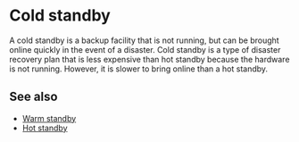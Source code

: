 # Cold standby

A cold standby is a backup facility that is not running, but can be brought online quickly in the event of a disaster. Cold standby is a type of disaster recovery plan that is less expensive than hot standby because the hardware is not running. However, it is slower to bring online than a hot standby.

## See also

- [Warm standby](./warm-standby.md)
- [Hot standby](./hot-standby.md)
